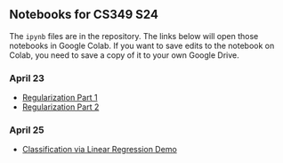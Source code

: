 ## Notebooks for CS349 S24

The `ipynb` files are in the repository. The links below will open those
notebooks in Google Colab. If you want to save edits to the notebook on Colab,
you need to save a copy of it to your own Google Drive.

### April 23
- [Regularization Part 1](https://colab.research.google.com/github/cs349s24/notebooks/blob/main/regularization1.ipynb)
- [Regularization Part 2](https://colab.research.google.com/github/cs349s24/notebooks/blob/main/regularization2.ipynb)

### April 25
- [Classification via Linear Regression Demo](https://colab.research.google.com/github/cs349s24/notebooks/blob/main/classification_demo.ipynb)

